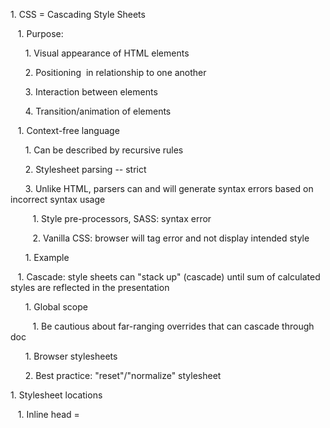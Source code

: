 1\. CSS = Cascading Style Sheets

   1. Purpose:

      1. Visual appearance of HTML elements 

      2. Positioning  in relationship to one another

      3. Interaction between elements 

      4. Transition/animation of elements

   1. Context-free language

      1. Can be described by recursive rules

      2. Stylesheet parsing -- strict

      3. Unlike HTML, parsers can and will generate syntax errors based on incorrect syntax usage

         1. Style pre-processors, SASS: syntax error

         2. Vanilla CSS: browser will tag error and not display intended style

      1. Example

   1. Cascade: style sheets can "stack up" (cascade) until sum of calculated styles are reflected in the presentation

      1. Global scope

         1. Be cautious about far-ranging overrides that can cascade through doc

      1. Browser stylesheets

      2. Best practice: "reset"/"normalize" stylesheet

1\. Stylesheet locations

   1. Inline head = <style> tag within <head> tag

      1. Advantage = visibility within doc

      2. Disadvantage = only applies to current doc, not scalable

   1. Inline tag = style attribute on tag

      1. Advantage = only applies to current tag, high specificity

      2. Disadvantage = only applies to current tag

   1. External = linked stylesheet <link href="stylesheet"> within <head> tag

      1. Advantage = defined styles can be applied to any doc where stylesheet is linked, most common way of organizing styles

      2. Disadvantage = single stylesheet (or bundled) can be unwieldy, can import styles not present on page, wasteful

   1. CSS modules = CSS styles are included as js module

      1. Advantage = styles are namespaced within context of individual modules, no longer globally scoped = no unintentional style collisions

   1. Example + hands on

1\. Stylesheet rules

   1. What does a rule look like? 

   2. [selector] { [style rule] }

      1. Eg body { background-color: white; }

   1. Can group many style rules between braces, all will apply to the selector

   2. Can have multiple duplicate selectors, all style rules will be applied

      1. Eg body { background-color: white; }

      2. body { padding: 0; }

   1. Rules can override each other if they apply to the same selector and either

      1. Come later (farther down) in the style sheet

      2. Have a higher specificity

1\. Styling HTML

   1. Stylesheet rule is associated with selector, combination of ids, classes, tags, combinators, etc.

      1. https://developer.mozilla.org/en-US/docs/Web/CSS/CSS_Selectors

      2. IDs

         1. HTML tag is given id attribute

         2. Id must be unique, 1 ID per document

         3. Stylesheet rule begins with #

      1. Classes

         1. HTML tag is given class attribute

         2. Classes do not need to be unique, can have same class several times per document

         3. Many classes can be applied to the same tag

      1. Pseudo selectors/pseudo classes

         1. Used when you want to style a selected element but only when it is in a certain state

         2. Eg :hover, :selected, :checked, :first-child, :nth-of-type

         3. https://developer.mozilla.org/en-US/docs/Learn/CSS/Introduction_to_CSS/Pseudo-classes_and_pseudo-elements#Pseudo-classes

      1. Pseudo elements

         1. keywords preceded by two colons (::) added to the end of selectors to select a certain part of an element

         2. Only 6: ::after, ::before, ::first-letter, ::first-line, ::selection, ::backdrop

      1. Attribute Selectors

         1. Styling is applied to HTML tag based on characteristics inherent to the tag

         2. Brittle, will probably break styles if HTML structure is changed

      1. Combinators

         1. Ways of combining classes and ids 

         2. Descendent: element is a descendent of previous element

            1. Use a space

            2. Eg section p matches <section><div><p>text</p></div></section>

         1. Child: element is a direct descendent of previous element

            1. Use a >

            2. Eg section > div matches, section > p does not <section><div><p>text</p></div></section>

         1. Sibling: element is a sibling of previous element (they have the same parent but don't necessarily follow directly)

            1. Use a ~

            2. Eg div ~ button matches <section><div><p>text</p></div><img src="foo.jpg" /><button>bar</button></section>

         1. Adjacent: element is an adjacent of previous element

            1. Use a +

            2. Eg div + img matches, div + button does not <section><div><p>text</p></div><img src="foo.jpg" /><button>bar</button></section>

   1. Specificity

      1. Rules browser uses to calculate precedence of styling

      2. If two or more selectors apply to the same element, the one with higher specificity wins

      3. Four distinct categories which define the specificity level of a given selector

         1. inline styles

         2. IDs & classes 

         3. Attributes

         4. Tag elements

      1. Rules: 

         1. Give every id selector ("#foo") a value of 100

         2. Give every class selector (".bar") a value of 10

         3. Give every pseudo selector (":hover",":selected") a value of 10

         4. Give every HTML selector ("div") a value of 1

         5. Give every pseudo element ("::before", "::first-letter") a value of 1

         6. Add them all up to get the specificity value

         7. If selectors have an equal specificity value, the latest rule is the one that counts

         8. The embedded style sheet has a greater specificity than other rules

      1. !important

         1. Add to a style rule to apply style rule regardless of specificity of others

            1. If 2 conflicting rules have !important, specificity decides

         1. If everything is important, nothing is

         2. Best practice: add ids instead of !important

   1. Units

      1. Px

         1. "Magic" unit of CSS

         2. not related to the current font

         3. 'reference' pixel, not a device pixel. 

         4. px is an abstract unit where a ratio controls 

            1. How it maps to actual device pixel

            2. How it maps to physical units (in a fixed way, the ratio is always 96 CSS px to an inch)

         1. designed to be roughly equivalent across devices

      1. Percentage (relative to parent container)

      2. Em (relative to current font size)

         1. 1em = current font size of element to style

      1. Rem (relative to current font size)

         1. 1rem = current font size of root em (html font-size) 

         2. Inherited font sizes have no effect

      1. Vh = 100th height of viewport

      2. Vw = 100th width of viewport

      3. For screen, recommended using em, px, %

1\. visibility

   1. Hidden: hide the element but leave the space it occupied (almost like making it transparent)

   2. Visible (default): show the element

1\. Color

   1. Named colors: https://htmlcolorcodes.com/color-names/

   2. Hexadecimal colors

      1. = #[0-9a-f]{6}

      2. # + 6 digits/3 tuples: #[rr][gg][bb], 0-255 rgb value

         1. 0-255 → 0-9, A-F

         2. No need to calculate yourself

            1. Designer will give you RGB/hex values 

            2. https://www.google.com/search?q=rgb+to+hex

      1. #ffffff = [255][255][255] = pure white

      2. #000000 = [0][0][0] = pure black

      3. Can use hexadecimal shorthand notation to save space 

         1. Eg .dark-yellow {color:#ffcc00;} → .dark-yellow {color:#fc0;}

         2. This only works if all 3 tuples are matching (ie cannot shorthand #ccfeff to #cf3f)

   1. Rgb/rgba

      1. Use full RGB values as rgb(R, G, B)

         1. Eg rgb(255, 255, 255) = #ffffff = pure white

         2. Eg rgb(0, 0, 0) = #000000 = pure black

      1. Rgba

         1. adds opacity value at some decimal value between 0 and 1

         2. 0 = full transparency

         3. 1 = full opacity

         4. Eg rgba(255, 255, 255, .5) = #ffffff at .5 transparency

      1. example

1\. Background

   1. We'll cover background during images in week 6

   2. Change the background of any element, ie what paints underneath the content in that element

   3. Background-color

      1. applies solid colors as background on an element

1\. Box model

   1. Each HTML element is rendered as a box

      1. Block box

         1. Always appear below each other in default browser display

         2. "Static" flow

         3. Width is based on the width of its parent container

         4. Height is based on the content it contains

      1. Inline box

         1. Not for determining layout but for styling inside blocks

         2. Width is based on the content it contains

         3. Adding block styling like margins, height, width don't have any effect

      1. Can override behavior, ie block → inline + inline  → block

      2. Display

         1. Inline = default value for elements

            1. Browser stylesheets reset many to "block"

            2. Inline within a block container

            3. Accepts margin and padding but still sits inline within text

            4. Does not accept height/width

         1. Inline-block

            1. Similar to inline but will accept height/width

         1. Block = creates its own bounding box

         2. Flex = defines a flex container

         3. Grid = defines a grid container

         4. Table, et. al = force non-tabular elements to behave like a table

            1. https://css-tricks.com/almanac/properties/d/display/#display-table

         1. None

            1. Not displayed, 

            2. Still in the DOM, removed visually and ignored by screen readers (unlike visibility: hidden)

   1. border

      1. Line at boundary of box of content

      2. Border-width

         1. thickness of the border

         2. Named: 

            1. Thick = 5px 

            2. Medium = 3px

            3. Thin = 1px

         1. Length 

            1. px, em, rem, vh and vw units

      1. Border-style

         1. Specifies the type of line drawn around the element

         2. https://developer.mozilla.org/en-US/docs/Web/CSS/border-style

         3. solid: A solid, continuous line

         4. none (default): No line is drawn

         5. hidden: A line is drawn, but not visible. this can be handy for adding a little extra width to an element without displaying a border

         6. dashed: A line that consists of dashes

         7. dotted: A line that consists of dots

         8. double: Two lines are drawn around the element

         9. groove: Adds a bevel based on the color value in a way that makes the element appear pressed into the document

         10. ridge: Similar to groove, but reverses the color values in a way that makes the element appear raised

         11. inset: Adds a split tone to the line that makes the element appear slightly depressed

         12. outset: Similar to inset, but reverses the colors in a way that makes the element appear slightly raised

      1. Border-color

         1. Specifies the color of the border

      1. Border-collapse

         1. Use on <table> elements (display: table, etc. elements)

            1. separate (default): 

               1. all cells have their own independent borders

               2. there may be space between those cells

            1. Collapse:

               1. both the space and the borders between table cells collapse so there is only one border and no space between cells

      1. Border-image: We'll cover background during images in week 6 

      2. Border-radius

         1. give any element "rounded corners"

         2. Eg border-radius: 4px 

         3. Can specify the value of border-radius in percentages to create a circle or ellipse shape

            1. can be used any time you want the border radius to be directly correlated with the elements width

            2. Border-radius: 50%

         1. rounding doesn't have to be perfectly circular, it can be elliptical

            1. Can specify the radiuses in which the corner is rounded by

            2. border-radius: 10px/30px

   1. padding

      1. Spacing inside box of content

      2. Independent values

      3. Cannot be negative

   1. margin

      1. Spacing outside box of content

      2. Independent values

      3. Can be negative 

         1. top/left: pulls element in that direction

         2. bottom/right: pulls other elements into overlapping element

      1. Vertical margin collapse

         1. Instead of adding margins together, only largest is taken

      1. Example + hands on

   1. box-sizing

      1. Allows you to change how the width of the box is calculated

      2. Content-box

         1. Built up from content box

         2. Eg 600px container, 3 boxes 200px wide

         3. Boxes are actually 202px wide with border

      1. Border-box

         1. Built down from external width

         2. Forces actual width of entire box to "width", accounting for padding/border

         3. Best practice: set your blocks to use border-box

1\. Lists

   1. list-style-type: Sets the type of bullets to use for the list, for example, square or circle bullets for an unordered list, or numbers, letters or roman numerals for an ordered list

      1. https://developer.mozilla.org/en-US/docs/Web/CSS/list-style-type#Values

      2. Disc: A filled circle (default value)

      3. Circle: A hollow circle

      4. Square: A filled square

      5. Decimal: numbers

      6. Upper-roman: roman numerals

      7. None: removes the bullets from the list

   1. list-style-position: Sets whether the bullets appear inside the list items, or outside them before the start of each item

      1. Outside (default): outside the bounds of the list item

      2. Inside: inside the bounds of the list item

   1. list-style-image: Allows you to use a custom image for the bullet, rather than a simple square or circle.

   2. 1. Typography

   1. Explanation of typography

      1. Baseline

      2. ascenders/descenders

      3. Line-height

      4. https://builttoadapt.io/8-point-grid-vertical-rhythm-90d05ad95032

   1. Font-family = specifies a prioritized list of one or more font family names and/or generic family names for the selected element

      1. Font stack

      2. Serif, sans serif, monospace, cursive, fantasy, system-ui

      3. Best practice: always include at least one generic font family

         1. Cannot count on what fonts a user has installed

      1. Importing a font to use

         1. <link>

         2. @import

         3. @font-face

            1. Specified font-family should match actual name of font-family

            2. Need font file somewhere in file structure

         1. Google Fonts example

   1. Font-size

      1. Named: Xx-small, x-small, small, medium, large, x-large, xx-large

      2. Relative: smaller, larger (roughly corresponding to named values)

      3. Length: em, rem, px, etc.

      4. Percentage: relative to parent's font size

   1. Line-height

      1. amount of space between lines in the same block

   1. Font-weight

      1. Named weights: normal, bold

      2. Relative: lighter, bolder

      3. Numeric: between 1 and 1000, inclusive

         1. Earlier browsers supported 100, 200, etc.

         2. Now 1-1000 supports finer grained control from fonts

         3. Not supported by all browsers

   1. Color

      1. Change text color of content box

   1. Font-style

      1. Normal

      2. Italic 

      3. Oblique

      4. Italic vs. oblique = oblique is usually just sloped, italic is usually a different font style, often cursive

   1. Text-decoration

      1. Shorthand for text-decoration-line, text-decoration-color, and text-decoration-style

      2. Appearance of decorative lines used on text

      3. Best practice: Do not use underlining except on links

      4. Style: dashed, dotted, wavy, solid, double

      5. Line: underline, overline, line-through

      6. Eg. green dashed underline

      7. Example + hands on

   1. Text-indent

      1. Separating paragraphs

      2. Indent or margin, not both

      3. No indent after a header

      4. Example + hands on

   1. Transform

      1. Takes language specific cases into account

      2. Capitalize

      3. Uppercase

      4. lowercase

   1. HTML entities

      1. special character that can't be represented as plain text in an HTML document

      2. Reserved = <, >, and &

      3. Quotation marks

      4. Em/en dashes

      5. https://dev.w3.org/html5/html-author/charref

   1. Example + hands on

1\. Positioning with CSS

   1. float

      1. Concept comes from print design

      2. Images/elements set into layout so that text wraps ("flows") around them

      3. Removed from the flow of the page, but remain part it to affect other elements

      4. Floating an element usually changes display: attribute to "block" 

   1. position

      1. Can help you manipulate the location of an element in the page or relative to the other other elements around it. 

      2. Static

         1. every element has static position by default

         2. will conform to normal page flow.

      1. Relative

         1. Continues to appear in normal page flow

         2. left/right/top/bottom can now be applied

         3. Element will be nudged in that direction

         4. Example + hands-on

      1. Absolute

         1. element is removed from the flow of the document

         2. other elements will behave as if it's not there

         3. Positional properties will work on it 

         4. If no other positioning is set on parent, child positioning will be relative to the document.

            1. To make positioning relative to parent, set position: relative on parent

         1. Example + hands-on

      1. Fixed

         1. Similar to absolute

         2. Position relative to document

         3. Not affected by scrolling

         4. Example + hands-on

      1. Inherit

         1. Position does not cascade

         2. can be used to force to share positioning of parent

      1. Example + hands-on

   1. Z-index

      1. controls the vertical stacking order of elements that overlap

         1. relative positioning has nudged it over something else

         2. negative margin has pulled the element over another

         3. absolutely positioned elements overlap each other

      1. Ie, which one appears as if it is physically closer to you

      2. z-index only affects elements not statically positioned

      3. Without z-index value

         1. elements stack in the order that they appear in the DOM

         2. Ie the lowest one down at the same hierarchy level appears on top

      1. Stacking context

         1. an element that contains a set of layers

            1. root stacking context, created by the html element

            2. local stacking context, created by specific properties and values

               1. Within local stacking context, z-index values of its children are set relative to that element rather than to the document root

               2. Layers outside stacking context can't stack between layers within it

         1. Rules that determine the stacking and painting order of elements

            1. Elements with a negative stack level, typically elements with z-index: -1

            2. Elements with static position

            3. Elements with a stack level of 0

               1. positioned elements with a z-index value of auto

            1. Elements with positive stack levels

               1. a positioned element with a z-index value of 1 or higher

            1. Elements with the same stack level are layered based on their DOM order

               1. elements stack on top of their predecessors

         1. CSS properties and values trigger a new stacking context

            1. https://developer.mozilla.org/en-US/docs/Web/CSS/CSS_Positioning/Understanding_z_index/The_stacking_context

         1. Example

            1. https://developer.mozilla.org/en-US/docs/Web/CSS/CSS_Positioning/Understanding_z_index/The_stacking_context#The_example

1\. CSS shorthand

   1. Way of collapsing some number of style rules that act on a certain set of values into a single rule  

   2. A value which is not specified is set to its initial value. That sounds anecdotal, but it really means that it overrides previously set values

      1. Eg background-color: red;

      2. background: url(images/bg.gif) no-repeat left top;

      3. Background-color will be transparent (initial value) and not red (previously set value)

      4. Solution is to set background-color individually after background to override by style further down 

   1. Shorthand properties try not to force a specific order for the values of the properties they replace

      1. If values could all be the same and would be difficult to determine which is which, certain orders are followed

         1. Shorthands handling properties related to edges of a box, like border-style, margin or padding use 1-to-4-value syntax:

            1. border-width: 1em --- value = all edges

            2. border-width: 1em 2em

               1. first value = top and bottom

               2. second value = left and right 

            1. border-width: 1em 2em 3em

               1. first value = top

               2. second value = left and right 

               3. third value = bottom

            1. border-width: 1em 2em 3em 4em 

               1. first value = top

               2. second value = right 

               3. third value = bottom

               4. fourth value = left 

         1. Shorthands handling properties related to corners of a box, like border-radius use 1-to-4-value syntax:

            1. border-radius: 1em --- value = all corners

            2. border-radius: 1em 2em

               1. first value = top left and bottom right

               2. second value = top right and bottom left

            1. border-radius: 1em 2em 3em

               1. first value = top left

               2. second value = top right  and bottom left 

               3. third value = bottom right

            1. border-radius: 1em 2em 3em 4em 

               1. first value = top left

               2. second value = top right 

               3. third value = bottom right

               4. fourth value = bottom left 

               5. Clockwise from top left

   1. Inherit = take computed value of property from parent element

   2. Initial = apply initial/default value of property

1\. CSS modules

   1. CSS files where class names are scoped locally by default

      1. not an official spec or an implementation in the browser

      2. a process in a build step (w/ the help of Webpack or Browserify)

      3. changes class names and selectors to be namespaced

      4. identifier is guaranteed to be globally unique

   1. Key benefits

      1. Step towards modular and reusable components that will not have side effects

      2. Cleaner CSS

      3. Avoidance of monolithic CSS files (each component will have its own file)

   1. Disadvantages

      1. not as human-readable DOM

      2. Need special webpack setup

   1. How does it work? 

      1. Normal css = styles are linked into the page and available globally

      2. Tries to solve inadvertent collisions/cascades in disparate components, esp in larger apps

      3. With modules, we import the styles like JS import

      4. This transforms the CSS rules, namespacing all classes

      5. css-loader injects stylesheet into the document

      6. value returned from the import is an object mapping of local CSS class names to their namespaced versions

         1. Eg, { foo:"foo_foo_abcde", bar:"foo_bar_abcde" }

      1. Setting class={style.foo} in HTML = setting it to the local version of that named class, class="foo_foo_abcde".

   1. Extending/sharing

      1. Can still use global styles for overall layout, theming, etc.

      2. Can also use css modules extend functionality

         1. can be used across files with the from keyword

      1. Composes keyword

         1. way of composing multiple classes together to form new classes

         2. similar to how you might compose two java classes together to build more complex objects

         3. allows you to build a new class out of styles from other predefined classes

         4. can import styles from other modules

         5. flexibility can lead to more efficient and reusable css class design
